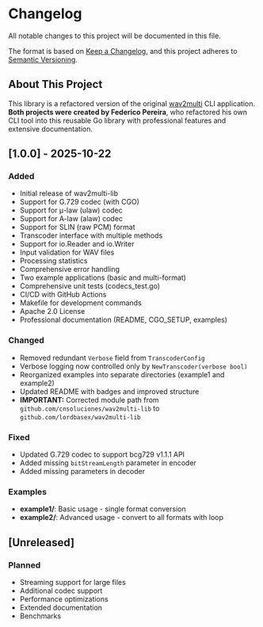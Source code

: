 # Changelog

All notable changes to this project will be documented in this file.

The format is based on [Keep a Changelog](https://keepachangelog.com/en/1.0.0/),
and this project adheres to [Semantic Versioning](https://semver.org/spec/v2.0.0.html).

## About This Project

This library is a refactored version of the original [wav2multi](https://github.com/lordbasex/wav2multi) CLI application. **Both projects were created by Federico Pereira**, who refactored his own CLI tool into this reusable Go library with professional features and extensive documentation.

## [1.0.0] - 2025-10-22

### Added
- Initial release of wav2multi-lib
- Support for G.729 codec (with CGO)
- Support for μ-law (ulaw) codec
- Support for A-law (alaw) codec
- Support for SLIN (raw PCM) format
- Transcoder interface with multiple methods
- Support for io.Reader and io.Writer
- Input validation for WAV files
- Processing statistics
- Comprehensive error handling
- Two example applications (basic and multi-format)
- Comprehensive unit tests (codecs_test.go)
- CI/CD with GitHub Actions
- Makefile for development commands
- Apache 2.0 License
- Professional documentation (README, CGO_SETUP, examples)

### Changed
- Removed redundant `Verbose` field from `TranscoderConfig`
- Verbose logging now controlled only by `NewTranscoder(verbose bool)`
- Reorganized examples into separate directories (example1 and example2)
- Updated README with badges and improved structure
- **IMPORTANT:** Corrected module path from `github.com/cnsoluciones/wav2multi-lib` to `github.com/lordbasex/wav2multi-lib`

### Fixed
- Updated G.729 codec to support bcg729 v1.1.1 API
- Added missing `bitStreamLength` parameter in encoder
- Added missing parameters in decoder

### Examples
- **example1/**: Basic usage - single format conversion
- **example2/**: Advanced usage - convert to all formats with loop

## [Unreleased]

### Planned
- Streaming support for large files
- Additional codec support
- Performance optimizations
- Extended documentation
- Benchmarks

